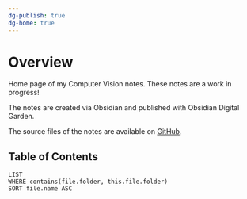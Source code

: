 ```yaml
---
dg-publish: true
dg-home: true
---
```


# Overview

Home page of my Computer Vision notes. These notes are a work in progress!

The notes are created via Obsidian and published with Obsidian Digital Garden.

The source files of the notes are available on [GitHub](https://github.com/f-fuchs/ObsidianNotes).

## Table of Contents

```dataview
LIST 
WHERE contains(file.folder, this.file.folder)
SORT file.name ASC
```
